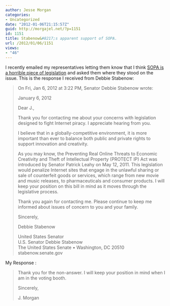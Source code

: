 ```yaml
---
author: Jesse Morgan
categories:
- Uncategorized
date: "2012-01-06T21:15:57Z"
guid: http://morgajel.net/?p=1151
id: 1151
title: Stabenow&#8217;s apparent support of SOPA.
url: /2012/01/06/1151
views:
- "46"
---
```


I recently emailed my representatives letting them know that I think [SOPA is a horrible piece of legislation](http://www.literaryescapism.com/25073/why-you-should-care-about-sopa) and asked them where they stood on the issue. This is the response I received from Debbie Stabenow:

> On Fri, Jan 6, 2012 at 3:22 PM, Senator Debbie Stabenow wrote:
> 
> January 6, 2012
> 
> Dear J.,
> 
> Thank you for contacting me about your concerns with legislation designed to fight Internet piracy. I appreciate hearing from you.
> 
> I believe that in a globally-competitive environment, it is more important than ever to balance both public and private rights to support innovation and creativity.
> 
> As you may know, the Preventing Real Online Threats to Economic Creativity and Theft of Intellectual Property (PROTECT IP) Act was introduced by Senator Patrick Leahy on May 12, 2011. This legislation would penalize Internet sites that engage in the unlawful sharing or sale of counterfeit goods or services, which range from new movie and music releases, to pharmaceuticals and consumer products. I will keep your position on this bill in mind as it moves through the legislative process.
> 
> Thank you again for contacting me. Please continue to keep me informed about issues of concern to you and your family.
> 
> Sincerely,
> 
> Debbie Stabenow
> 
> United States Senator  
> U.S. Senator Debbie Stabenow  
> The United States Senate • Washington, DC 20510  
> stabenow.senate.gov

My Response :

> Thank you for the non-answer. I will keep your position in mind when I am in the voting booth.
> 
> Sincerely,
> 
> J. Morgan